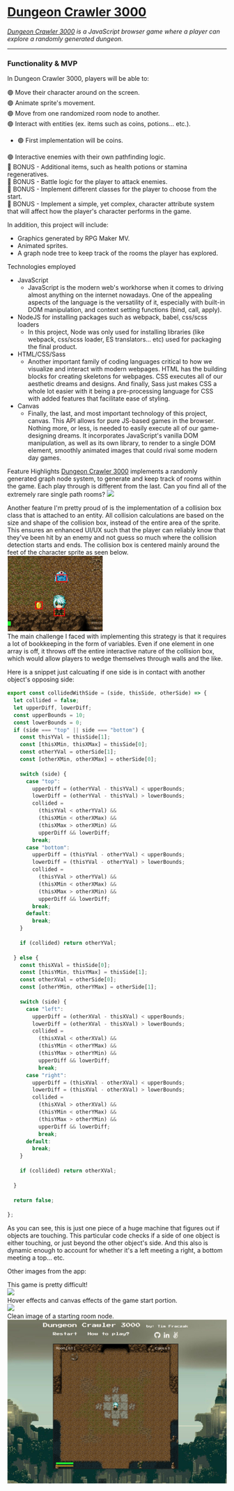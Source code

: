 # **[Dungeon Crawler 3000](https://tfraczak.github.io/dungeon_crawler/)**

*[Dungeon Crawler 3000](https://tfraczak.github.io/dungeon_crawler/) is a JavaScript browser game where a player can explore a randomly generated dungeon.*

---

### Functionality & MVP

In Dungeon Crawler 3000, players will be able to:

🟢 Move their character around on the screen.  
🟢 Animate sprite's movement.  
🟢 Move from one randomized room node to another.  
🟢 Interact with entities (ex. items such as coins, potions... etc.).  
  - 🟢 First implementation will be coins.  

🟢 Interactive enemies with their own pathfinding logic.  
🔴 BONUS - Additional items, such as health potions or stamina regeneratives.  
🔴 BONUS - Battle logic for the player to attack enemies.  
🔴 BONUS - Implement different classes for the player to choose from the start.  
🔴 BONUS - Implement a simple, yet complex, character attribute system that will affect how the player's character performs in the game.  

In addition, this project will include:

- Graphics generated by RPG Maker MV.
- Animated sprites.
- A graph node tree to keep track of the rooms the player has explored.

Technologies employed

- JavaScript
  - JavaScript is the modern web's workhorse when it comes to driving almost anything on the internet nowadays. One of the appealing aspects of the language is the versatility of it, especially with built-in DOM manipulation, and context setting functions (bind, call, apply).
- NodeJS for installing packages such as webpack, babel, css/scss loaders
  - In this project, Node was only used for installing libraries (like webpack, css/scss loader, ES translators... etc) used for packaging the final product.
- HTML/CSS/Sass
  - Another important family of coding languages critical to how we visualize and interact with modern webpages. HTML has the building blocks for creating skeletons for webpages. CSS executes all of our aesthetic dreams and designs. And finally, Sass just makes CSS a whole lot easier with it being a pre-processing language for CSS with added features that facilitate ease of styling.
- Canvas
  - Finally, the last, and most important technology of this project, canvas. This API allows for pure JS-based games in the browser. Nothing more, or less, is needed to easily execute all of our game-designing dreams. It incorporates JavaScript's vanilla DOM manipulation, as well as its own library, to render to a single DOM element, smoothly animated images that could rival some modern day games.

Feature Highlights
[Dungeon Crawler 3000](https://tfraczak.github.io/dungeon_crawler/) implements a randomly generated graph node system, to generate and keep track of rooms within the game. Each play through is different from the last. Can you find all of the extremely rare single path rooms? 
<img src="https://github.com/tfraczak/dungeon_crawler/blob/main/design_docs/room_nodes.gif?raw=true" />

Another feature I'm pretty proud of is the implementation of a collision box class that is attached to an entity. All collision calculations are based on the size and shape of the collision box, instead of the entire area of the sprite. This ensures an enhanced UI/UX such that the player can reliably know that they've been hit by an enemy and not guess so much where the collision detection starts and ends. The collision box is centered mainly around the feet of the character sprite as seen below.  
<img src="https://github.com/tfraczak/dungeon_crawler/blob/main/design_docs/col_box.png?raw=true" />  
The main challenge I faced with implementing this strategy is that it requires a lot of bookkeeping in the form of variables. Even if one element in one array is off, it throws off the entire interactive nature of the collision box, which would allow players to wedge themselves through walls and the like.

Here is a snippet just calcuating if one side is in contact with another object's opposing side:

```javascript
export const collidedWithSide = (side, thisSide, otherSide) => {
  let collided = false;
  let upperDiff, lowerDiff;
  const upperBounds = 10;
  const lowerBounds = 0;
  if (side === "top" || side === "bottom") {
    const thisYVal = thisSide[1];
    const [thisXMin, thisXMax] = thisSide[0];
    const otherYVal = otherSide[1];
    const [otherXMin, otherXMax] = otherSide[0];
    
    switch (side) {
      case "top":
        upperDiff = (otherYVal - thisYVal) < upperBounds;
        lowerDiff = (otherYVal - thisYVal) > lowerBounds;
        collided = 
          (thisYVal < otherYVal) &&
          (thisXMin < otherXMax) &&
          (thisXMax > otherXMin) &&
          upperDiff && lowerDiff;
        break;
      case "bottom":
        upperDiff = (thisYVal - otherYVal) < upperBounds;
        lowerDiff = (thisYVal - otherYVal) > lowerBounds;
        collided = 
          (thisYVal > otherYVal) &&
          (thisXMin < otherXMax) &&
          (thisXMax > otherXMin) &&
          upperDiff && lowerDiff;
        break;
      default:
        break;
    }

    if (collided) return otherYVal;

  } else {
    const thisXVal = thisSide[0];
    const [thisYMin, thisYMax] = thisSide[1];
    const otherXVal = otherSide[0];
    const [otherYMin, otherYMax] = otherSide[1];
    
    switch (side) {
      case "left":
        upperDiff = (otherXVal - thisXVal) < upperBounds;
        lowerDiff = (otherXVal - thisXVal) > lowerBounds;
        collided = 
          (thisXVal < otherXVal) &&
          (thisYMin < otherYMax) &&
          (thisYMax > otherYMin) &&
          upperDiff && lowerDiff;
          break;
      case "right":
        upperDiff = (thisXVal - otherXVal) < upperBounds;
        lowerDiff = (thisXVal - otherXVal) > lowerBounds;
        collided = 
          (thisXVal > otherXVal) &&
          (thisYMin < otherYMax) &&
          (thisYMax > otherYMin) &&
          upperDiff && lowerDiff;
          break;
      default:
        break;
    }

    if (collided) return otherXVal;
    
  }

  return false;

};
```
As you can see, this is just one piece of a huge machine that figures out if objects are touching. This particular code checks if a side of one object is either touching, or just beyond the other object's side. And this also is dynamic enough to account for whether it's a left meeting a right, a bottom meeting a top... etc.

Other images from the app:

This game is pretty difficult!  
<img src="https://github.com/tfraczak/dungeon_crawler/blob/main/design_docs/game_over.gif?raw=true" />  
Hover effects and canvas effects of the game start portion.  
<img src="https://github.com/tfraczak/dungeon_crawler/blob/main/design_docs/dc_game_start.gif?raw=true" />  
Clean image of a starting room node.  
<img src="https://github.com/tfraczak/dungeon_crawler/blob/main/design_docs/dc3000.png?raw=true" />  
